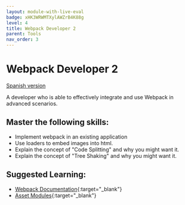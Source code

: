 ```yaml
---
layout: module-with-live-eval
badge: xHK3WRWMTXylAWZrB4K88g
level: 4
title: Webpack Developer 2
parent: Tools
nav_order: 3
---
```

# Webpack Developer 2

[Spanish version](webpack2-es.md)

A developer who is able to effectively integrate and use Webpack in advanced scenarios.

## Master the following skills:

- Implement webpack in an existing application
- Use loaders to embed images into html.
- Explain the concept of "Code Splitting" and why you might want it.
- Explain the concept of "Tree Shaking" and why you might want it.

## Suggested Learning:

- [Webpack Documentation](https://webpack.js.org/){:target="\_blank"}
- [Asset Modules](https://webpack.js.org/guides/asset-modules/){:target="\_blank"}
